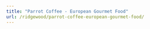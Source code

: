 ```yaml
---
title: "Parrot Coffee - European Gourmet Food"
url: /ridgewood/parrot-coffee-european-gourmet-food/
---
```

